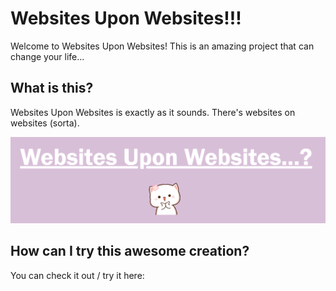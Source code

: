 # Websites Upon Websites!!!
Welcome to Websites Upon Websites! This is an amazing project that can change your life...
## What is this?
Websites Upon Websites is exactly as it sounds. There's websites on websites (sorta).

<img src="https://raw.githubusercontent.com/noobieyuh/Websites-Upon-Websites/refs/heads/main/banner.png?token=GHSAT0AAAAAACZ5TFHCIVM6IDXKIB3J2NACZZMHCDA">

## How can I try this awesome creation?
You can check it out / try it here: 


